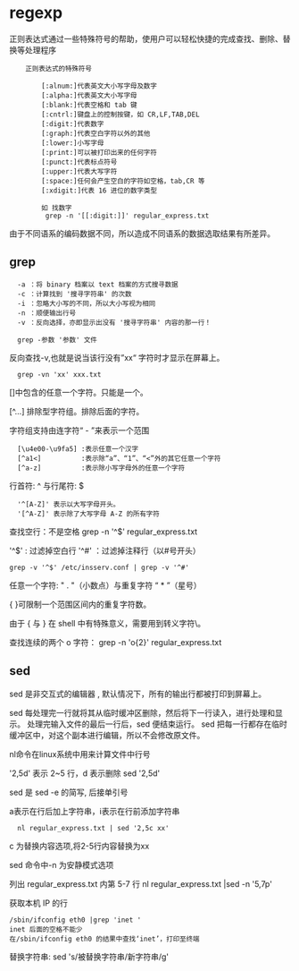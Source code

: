 # regexp

正则表达式通过一些特殊符号的帮助，使用户可以轻松快捷的完成查找、删除、替换等处理程序
          
        正则表达式的特殊符号
          
            [:alnum:]代表英文大小写字母及数字 
            [:alpha:]代表英文大小写字母
            [:blank:]代表空格和 tab 键
            [:cntrl:]键盘上的控制按键，如 CR,LF,TAB,DEL
            [:digit:]代表数字
            [:graph:]代表空白字符以外的其他
            [:lower:]小写字母
            [:print:]可以被打印出来的任何字符
            [:punct:]代表标点符号
            [:upper:]代表大写字符
            [:space:]任何会产生空白的字符如空格，tab,CR 等
            [:xdigit:]代表 16 进位的数字类型
            
            如 找数字
             grep -n '[[:digit:]]' regular_express.txt
             
由于不同语系的编码数据不同，所以造成不同语系的数据选取结果有所差异。

## grep

      -a ：将 binary 档案以 text 档案的方式搜寻数据
      -c ：计算找到 '搜寻字符串' 的次数
      -i ：忽略大小写的不同，所以大小写视为相同
      -n ：顺便输出行号
      -v ：反向选择，亦即显示出没有 '搜寻字符串' 内容的那一行！
      
      grep -参数 '参数' 文件
      
反向查找-v,也就是说当该行没有”xx“ 字符时才显示在屏幕上。      

      grep -vn 'xx' xxx.txt
      
[]中包含的任意一个字符。只能是一个。

[^...] 排除型字符组。排除后面的字符。

字符组支持由连字符“ - ”来表示一个范围 

      [\u4e00-\u9fa5] :表示任意一个汉字
      [^a1<]          :表示除“a”、“1”、“<”外的其它任意一个字符
      [^a-z]          :表示除小写字母外的任意一个字符
      
行首符: ^ 与行尾符: $

      '^[A-Z]' 表示以大写字母开头。
      '[^A-Z]' 表示除了大写字母 A-Z 的所有字符
      
查找空行：不是空格
         grep -n '^$' regular_express.txt
         
'^$' : 过滤掉空白行   '^#' ：过滤掉注释行（以#号开头）

    grep -v '^$' /etc/insserv.conf | grep -v '^#'
    
任意一个字符: " . "（小数点）与重复字符 “ * ”（星号） 

{ }可限制一个范围区间内的重复字符数。

由于 { 与 } 在 shell 中有特殊意义，需要用到转义字符\。

查找连续的两个 o 字符：
    grep -n 'o\{2\}' regular_express.txt
    
## sed    

  sed 是非交互式的编辑器 , 默认情况下，所有的输出行都被打印到屏幕上。
  
  sed 每处理完一行就将其从临时缓冲区删除，然后将下一行读入，进行处理和显示。
  处理完输入文件的最后一行后，sed 便结束运行。
  sed 把每一行都存在临时缓冲区中，对这个副本进行编辑，所以不会修改原文件。
  
  nl命令在linux系统中用来计算文件中行号
  
 '2,5d' 表示 2~5 行，d 表示删除
  sed '2,5d'
  
  sed 是 sed -e 的简写, 后接单引号
  
  a表示在行后加上字符串，i表示在行前添加字符串
  
      nl regular_express.txt | sed '2,5c xx'
  c 为替换内容选项,将2-5行内容替换为xx
  
  sed 命令中-n 为安静模式选项
  
  列出 regular_express.txt 内第 5-7 行
     nl regular_express.txt |sed -n '5,7p'
     
获取本机 IP 的行  

    /sbin/ifconfig eth0 |grep 'inet '
    inet 后面的空格不能少
    在/sbin/ifconfig eth0 的结果中查找‘inet’，打印至终端
    
    
替换字符串:
    sed 's/被替换字符串/新字符串/g'    
